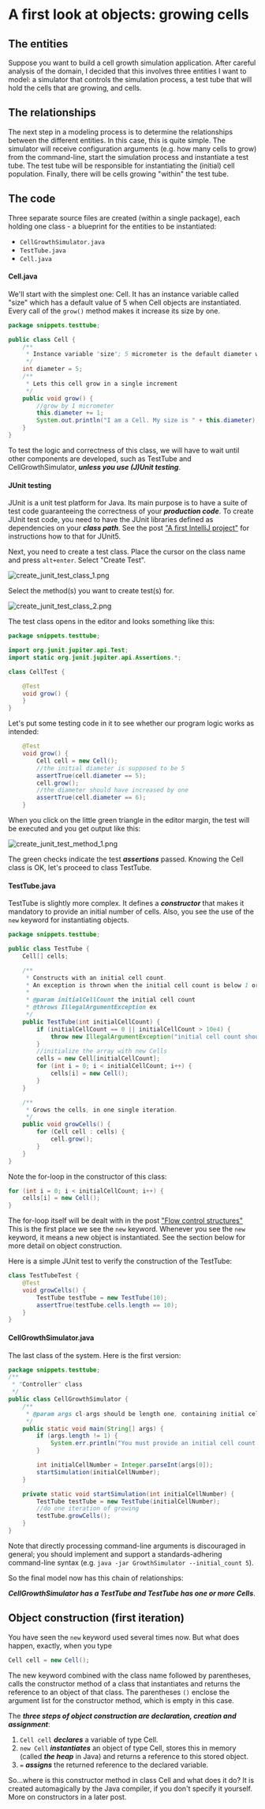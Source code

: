 # A first look at objects: growing cells

## The entities

Suppose you want to build a cell growth simulation application. After careful analysis of
the domain, I decided that this involves three entities I want to model: a simulator that
controls the simulation process, a test tube that will hold the cells that are growing, and 
cells.

## The relationships

The next step in a modeling process is to determine the relationships between the different 
entities. In this case, this is quite simple. The simulator will receive configuration arguments 
(e.g. how many cells to grow) from the command-line, start the simulation process and 
instantiate a test tube. The test tube will be responsible for instantiating the (initial) cell
population. Finally, there will be cells growing "within" the test tube.

## The code

Three separate source files are created (within a single package), each holding one class - a 
blueprint for the entities to be instantiated:

- `CellGrowthSimulator.java`
- `TestTube.java`
- `Cell.java`

#### Cell.java

We'll start with the simplest one: Cell. It has an instance variable called "size" which has a default 
value of 5 when Cell objects are instantiated. Every call of the `grow()` method makes it increase its size by one.

```java
package snippets.testtube;

public class Cell {
    /**
     * Instance variable "size"; 5 micrometer is the default diameter when Cell objects are instantiated
     */
    int diameter = 5;
    /**
     * Lets this cell grow in a single increment
     */
    public void grow() {
        //grow by 1 micrometer
        this.diameter += 1;
        System.out.println("I am a Cell. My size is " + this.diameter);
    }
}
```

To test the logic and correctness of this class, we will have to wait until other components are 
developed, such as TestTube and CellGrowthSimulator, **_unless you use (J)Unit testing_**. 

#### JUnit testing

JUnit is a unit test platform for Java. Its main purpose is to have a suite of test code guaranteeing 
the correctness of your **_production code_**. To create JUnit test code, you need to have the 
JUnit libraries defined as dependencies on your **_class path_**. 
See the post ["A first IntelliJ project"](/01_getting_started/intellij.md) for instructions how to 
that for JUnit5.

Next, you need to create a test class. Place the cursor on the class name and press `alt+enter`. Select "Create Test".

![create_junit_test_class_1.png](create_junit_test_class_1.png) 

Select the method(s) you want to create test(s) for.

![create_junit_test_class_2.png](create_junit_test_class_2.png)

The test class opens in the editor and looks something like this:

```java
package snippets.testtube;

import org.junit.jupiter.api.Test;
import static org.junit.jupiter.api.Assertions.*;

class CellTest {

    @Test
    void grow() {
    }
}
```

Let's put some testing code in it to see whether our program logic works as intended:

```java
    @Test
    void grow() {
        Cell cell = new Cell();
        //the initial diameter is supposed to be 5
        assertTrue(cell.diameter == 5);
        cell.grow();
        //the diameter should have increased by one
        assertTrue(cell.diameter == 6);
    }
```

When you click on the little green triangle in the editor margin, the test will be executed and you get output like this:

![create_junit_test_method_1.png](create_junit_test_method_1.png)

The green checks indicate the test **_assertions_** passed. Knowing the Cell class is OK, let's proceed to class TestTube.


#### TestTube.java

TestTube is slightly more complex. It defines a **_constructor_** that makes it mandatory to
provide an initial number of cells. Also, you see the use of the `new` keyword for instantiating objects.

```java
package snippets.testtube;

public class TestTube {
    Cell[] cells;

    /**
     * Constructs with an initial cell count.
     * An exception is thrown when the initial cell count is below 1 or above 10e4.
     *
     * @param initialCellCount the initial cell count
     * @throws IllegalArgumentException ex
     */
    public TestTube(int initialCellCount) {
        if (initialCellCount == 0 || initialCellCount > 10e4) {
            throw new IllegalArgumentException("initial cell count should be above 1 and below 10e4: " + initialCellCount);
        }
        //initialize the array with new Cells
        cells = new Cell[initialCellCount];
        for (int i = 0; i < initialCellCount; i++) {
            cells[i] = new Cell();
        }
    }

    /**
     * Grows the cells, in one single iteration.
     */
    public void growCells() {
        for (Cell cell : cells) {
            cell.grow();
        }
    }
}
```

Note the for-loop in the constructor of this class:

```java
for (int i = 0; i < initialCellCount; i++) {
    cells[i] = new Cell();
}
```

The for-loop itself will be dealt with in the post ["Flow control structures"](/02_syntax/flow_control_structures.md) This is the first place we see the `new` keyword. Whenever you see the `new` keyword, it means a new object is instantiated. See the section below for more detail on object construction. 

Here is a simple JUnit test to verify the construction of the TestTube:

```java
class TestTubeTest {
    @Test
    void growCells() {
        TestTube testTube = new TestTube(10);
        assertTrue(testTube.cells.length == 10);
    }
}
```

#### CellGrowthSimulator.java

The last class of the system. Here is the first version:

```java
package snippets.testtube;
/**
 * "Controller" class
 */
public class CellGrowthSimulator {
    /**
     * @param args cl-args should be length one, containing initial cell number.
     */
    public static void main(String[] args) {
        if (args.length != 1) {
            System.err.println("You must provide an initial cell count. Aborting.");
        }

        int initialCellNumber = Integer.parseInt(args[0]);
        startSimulation(initialCellNumber);
    }

    private static void startSimulation(int initialCellNumber) {
        TestTube testTube = new TestTube(initialCellNumber);
        //do one iteration of growing
        testTube.growCells();
    }
}
```

Note that directly processing command-line arguments is discouraged in general; you should implement
and support a standards-adhering command-line syntax (e.g. `java -jar GrowthSimulator --initial_count 5`).

So the final model now has this chain of relationships:

**_CellGrowthSimulator has a TestTube and TestTube has one or more Cells_**.


## Object construction (first iteration)

You have seen the `new` keyword used several times now. But what does happen, exactly, when you type

```java
Cell cell = new Cell();
```

The new keyword combined with the class name followed by parentheses, calls the constructor method of a class that instantiates and returns the reference to an object of that class. The parentheses `()` enclose the argument list for the constructor method, which is empty in this case.  

The **_three steps of object construction are declaration, creation and assignment_**:

1. `Cell cell` **_declares_** a variable of type Cell.
2. `new Cell` **_instantiates_** an object of type Cell, stores this in memory (called **_the heap_** in Java) and returns a reference to this stored object.
3. `=` **_assigns_** the returned reference to the declared variable.

So…where is this constructor method in class Cell and what does it do? It is created automagically by the 
Java compiler, if you don't specify it yourself. More on constructors in a later post.

